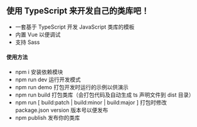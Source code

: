 ## 使用 TypeScript 来开发自己的类库吧！

-   一套基于 TypeScript 开发 JavaScript 类库的模板
-   内置 Vue 以便调试
-   支持 Sass

#### 使用方法

-   npm i 安装依赖模块
-   npm run dev 运行开发模式
-   npm run demo 打包开发时运行的示例以供演示
-   npm run build 打包类库（会打包代码及自动生成 ts 声明文件到 dist 目录）
-   npm run [ build:patch | build:minor | build:major ] 打包时修改 package.json version 版本号以便发布
-   npm publish 发布你的类库
